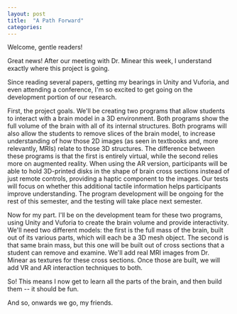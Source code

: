 ```yaml
---
layout: post
title:  "A Path Forward"
categories:
---
```


Welcome, gentle readers!

Great news! After our meeting with Dr. Minear this week, I understand exactly where this project is going.

Since reading several papers, getting my bearings in Unity and Vuforia, and even attending a conference, I'm so excited to get going on the development portion of our research.

First, the project goals. We'll be creating two programs that allow students to interact with a brain model in a 3D environment. Both programs show the full volume of the brain with all of its internal structures. Both programs will also allow the students to remove slices of the brain model, to increase understanding of how those 2D images (as seen in textbooks and, more relevantly, MRIs) relate to those 3D structures. The difference between these programs is that the first is entirely virtual, while the second relies more on augmented reality. When using the AR version, participants will be able to hold 3D-printed disks in the shape of brain cross sections instead of just remote controls, providing a haptic component to the images. Our tests will focus on whether this additional tactile information helps participants improve understanding. The program development will be ongoing for the rest of this semester, and the testing will take place next semester.

Now for my part. I'll be on the development team for these two programs, using Unity and Vuforia to create the brain volume and provide interactivity. We'll need two different models: the first is the full mass of the brain, built out of its various parts, which will each be a 3D mesh object. The second is that same brain mass, but this one will be built out of cross sections that a student can remove and examine. We'll add real MRI images from Dr. Minear as textures for these cross sections. Once those are built, we will add VR and AR interaction techniques to both.

So! This means I now get to learn all the parts of the brain, and then build them -- it should be fun.

And so, onwards we go, my friends.
